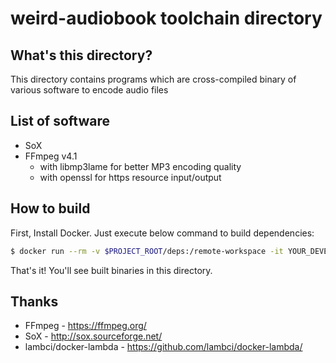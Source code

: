 # weird-audiobook toolchain directory

## What's this directory?

This directory contains programs which are cross-compiled binary of various software
to encode audio files 


## List of software

- SoX
- FFmpeg v4.1
  - with libmp3lame for better MP3 encoding quality
  - with openssl for https resource input/output

## How to build

First, Install Docker.
Just execute below command to build dependencies:  

```bash
$ docker run --rm -v $PROJECT_ROOT/deps:/remote-workspace -it YOUR_DEVELOPMENT_DOCKER_IMAGAE /remote-workspace/build.sh
```

That's it! You'll see built binaries in this directory.

## Thanks

- FFmpeg - https://ffmpeg.org/
- SoX - http://sox.sourceforge.net/
- lambci/docker-lambda - https://github.com/lambci/docker-lambda/

